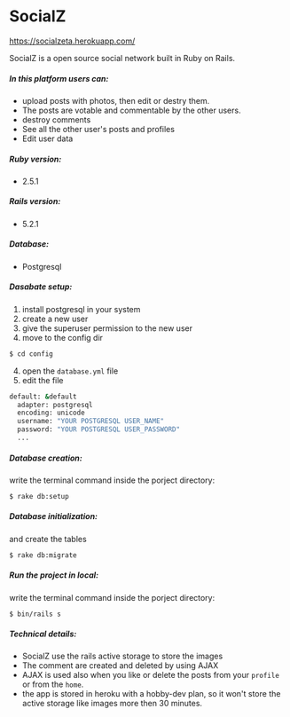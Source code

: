 # SocialZ
https://socialzeta.herokuapp.com/

SocialZ is a open source social network built in Ruby on Rails.

##### In this platform users can:
* upload posts with photos, then edit or destry them.
* The posts are votable and commentable by the other users.
* destroy comments
* See all the other user's posts and profiles
* Edit user data

##### Ruby version: 
* 2.5.1
##### Rails version: 
* 5.2.1
##### Database: 
* Postgresql
##### Dasabate setup: 
1) install postgresql in your system
2) create a new user
3) give the superuser permission to the new user
5) move to the config dir
```sh
$ cd config
```
4) open the `database.yml` file
5) edit the file
```sh
default: &default
  adapter: postgresql
  encoding: unicode
  username: "YOUR POSTGRESQL USER_NAME"
  password: "YOUR POSTGRESQL USER_PASSWORD"
  ...
  ```
##### Database creation: 
write the terminal command inside the porject directory:
```sh
$ rake db:setup
```
##### Database initialization: 
and create the tables
```sh
$ rake db:migrate
```
##### Run the project in local:
write the terminal command inside the porject directory:
```sh
$ bin/rails s
```
##### Technical details: 
* SocialZ use the rails active storage to store the images
* The comment are created and deleted by using AJAX
* AJAX is used also when you like or delete the posts from your `profile` or from the `home`.
* the app is stored in heroku with a hobby-dev plan, so it won't store the active storage like images more then 30 minutes.
